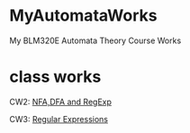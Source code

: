 # MyAutomataWorks
My BLM320E Automata Theory Course Works

# class works
CW2: [NFA,DFA and RegExp](https://sahinalcin.github.io/MyAutomataWorks/CW2/CW2.html)

CW3: [Regular Expressions](https://sahinalcin.github.io/MyAutomataWorks/CW3/CW3.html)
